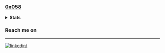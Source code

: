### [0x058](https://victorsiriwat.me/)

<details><summary><strong>Stats</strong></summary>
<br/>
<!-- ![Anurag's GitHub stats](https://github-readme-stats.vercel.app/api?username=homhom2012z&show_icons=true&theme=radical)
[![Top Langs](https://github-readme-stats.vercel.app/api/top-langs/?username=anuraghazra&layout=compact&theme=radical)](https://github.com/anuraghazra/github-readme-stats)
[![Languages](https://github-readme-stats.vercel.app/api/top-langs/?username=homhom2012z&layout=compact&theme=radical&langs_count=10&hide_border=true&custom_title=Languages&bg_color=00000000)](https://github.com/homhom2012z) -->
<div>
  <img height="180em" src="https://github-readme-stats.vercel.app/api?username=homhom2012z&show_icons=true&theme=radical"/>
  <img height="180em" src="https://github-readme-stats.vercel.app/api/top-langs/?username=homhom2012z&layout=compact&theme=radical&langs_count=10"/>
</div>
  
<hr/>

[![wakatime](https://wakatime.com/badge/user/8b6fe1e0-8500-4fb0-befe-8d66b72aa086.svg)](https://wakatime.com/@8b6fe1e0-8500-4fb0-befe-8d66b72aa086)
<br/>  
[![siriwat's wakatime stats](https://github-readme-stats.vercel.app/api/wakatime?username=homhom2012z)](https://github.com/anuraghazra/github-readme-stats)

<div>
  <img src="https://wakatime.com/share/@8b6fe1e0-8500-4fb0-befe-8d66b72aa086/574e8615-7ea8-4888-9a8f-a296c3a73126.svg" alt="wakatime languages" width="70%"></img>
</div>
</details>

### Reach me on
<hr/>
<div align="left">
  <a href="https://www.linkedin.com/in/siriwatbunmee/" target="_blank">
    <img src=https://img.shields.io/badge/LinkedIn-0077B5?style=for-the-badge&logo=linkedin&logoColor=white alt=linkedin/>
  </a>
<!--   <a href="https://www.sololearn.com/profile/23742238" target="_blank">
    <img src=https://img.shields.io/badge/-Sololearn-3a464b?style=for-the-badge&logo=Sololearn&logoColor=white alt=instagram/>
  </a> -->
</div> 
